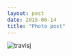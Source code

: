 ```yaml
---
layout: post
date: 2015-06-14
title: "Photo post"
---
```

![travisj](/images/797f2a88e3e737c6dcf3f302558e92a9871a11cfa467a36539fa0ff1188c6c53.jpg)


